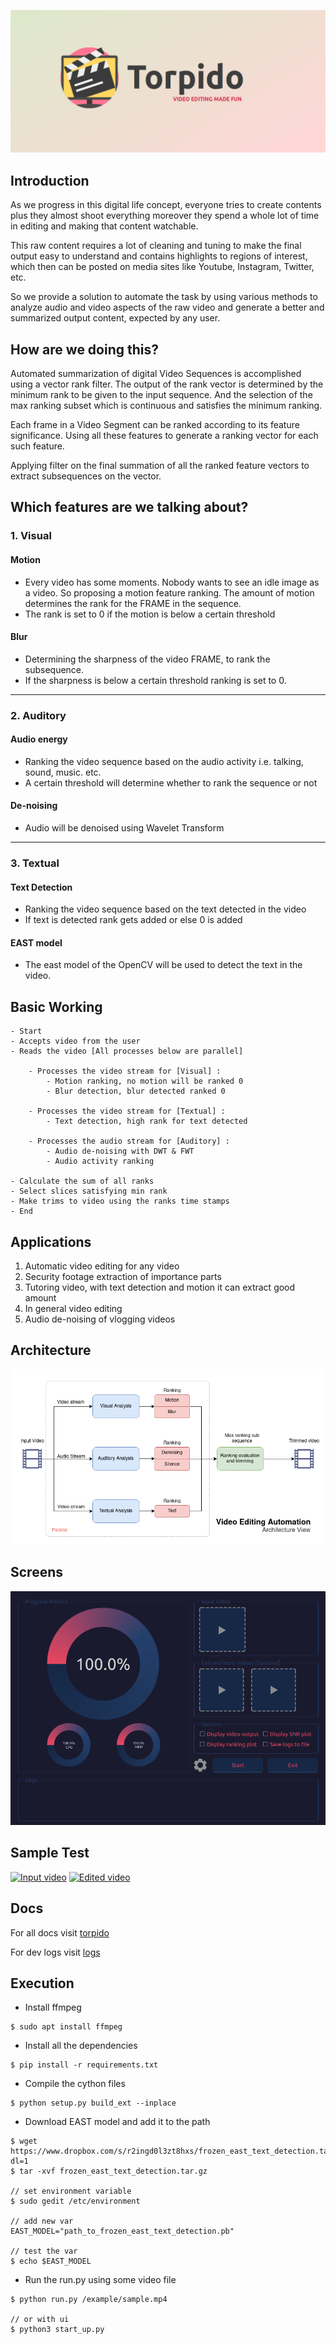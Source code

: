 ![logo](https://github.com/AP-Atul/Torpido/blob/master/img/torpido.png)

## Introduction
As we progress in this digital life concept, everyone tries to create contents plus they almost shoot
everything moreover they spend a whole lot of time in editing and making that content watchable.

This raw content requires a lot of cleaning and tuning to make the final output easy to understand and
contains highlights to regions of interest, which then can be posted on media sites like Youtube,
Instagram, Twitter, etc.

So we provide a solution to automate the task by using various methods to analyze audio and video
aspects of the raw video and generate a better and summarized output content, expected by any user.


## How are we doing this?
Automated summarization of digital Video Sequences is accomplished using a vector rank filter. The
output of the rank vector is determined by the minimum rank to be given to the input sequence. And the
selection of the max ranking subset which is continuous and satisfies the minimum ranking.

Each frame in a Video Segment can be ranked according to its feature significance. Using all these
features to generate a ranking vector for each such feature.

Applying filter on the final summation of all the ranked feature vectors to extract subsequences on the
vector.


## Which features are we talking about?
### 1. Visual 
#### Motion 
* Every video has some moments. Nobody wants to see an idle image as a video. So proposing
a motion feature ranking. The amount of motion determines the rank for the FRAME in the
sequence.
* The rank is set to 0 if the motion is below a certain threshold

#### Blur
* Determining the sharpness of the video FRAME, to rank the subsequence.
* If the sharpness is below a certain threshold ranking is set to 0.
----------------------
### 2. Auditory 
#### Audio energy
* Ranking the video sequence based on the audio activity i.e. talking, sound, music. etc.
* A certain threshold will determine whether to rank the sequence or not

#### De-noising
* Audio will be denoised using Wavelet Transform
----------------------
### 3. Textual
#### Text Detection
* Ranking the video sequence based on the text detected in the video
* If text is detected rank gets added or else 0 is added

#### EAST model
* The east model of the OpenCV will be used to detect the text in the video.


## Basic Working

```
- Start
- Accepts video from the user
- Reads the video [All processes below are parallel]

    - Processes the video stream for [Visual] :
        - Motion ranking, no motion will be ranked 0
        - Blur detection, blur detected ranked 0

    - Processes the video stream for [Textual] :
        - Text detection, high rank for text detected

    - Processes the audio stream for [Auditory] :
        - Audio de-noising with DWT & FWT
        - Audio activity ranking

- Calculate the sum of all ranks
- Select slices satisfying min rank
- Make trims to video using the ranks time stamps
- End
```


## Applications

1. Automatic video editing for any video
2. Security footage extraction of importance parts
3. Tutoring video, with text detection and motion it can extract good amount
4. In general video editing
5. Audio de-noising of vlogging videos


## Architecture
![arch](https://github.com/AP-Atul/Torpido/blob/master/img/arch.png)


## Screens

![window](https://github.com/AP-Atul/Torpido/blob/master/img/window.png)

## Sample Test

[![Input video](https://img.youtube.com/vi/mS1yLQg0Vb0/0.jpg)](https://www.youtube.com/watch?v=mS1yLQg0Vb0)
[![Edited video](https://img.youtube.com/vi/6BI9O0n-Wso/0.jpg)](https://www.youtube.com/watch?v=6BI9O0n-Wso)


## Docs

For all docs visit [torpido](https://ap-atul.github.io/torpido/)

For dev logs visit [logs](https://github.com/AP-Atul/Torpido/tree/master/logs)

## Execution
* Install ffmpeg
```
$ sudo apt install ffmpeg
```

* Install all the dependencies
```
$ pip install -r requirements.txt
```

* Compile the cython files
```
$ python setup.py build_ext --inplace
```

* Download EAST model and add it to the path
```
$ wget  https://www.dropbox.com/s/r2ingd0l3zt8hxs/frozen_east_text_detection.tar.gz?dl=1
$ tar -xvf frozen_east_text_detection.tar.gz

// set environment variable
$ sudo gedit /etc/environment

// add new var
EAST_MODEL="path_to_frozen_east_text_detection.pb"

// test the var
$ echo $EAST_MODEL
```

* Run the run.py using some video file
```
$ python run.py /example/sample.mp4

// or with ui
$ python3 start_up.py
```


